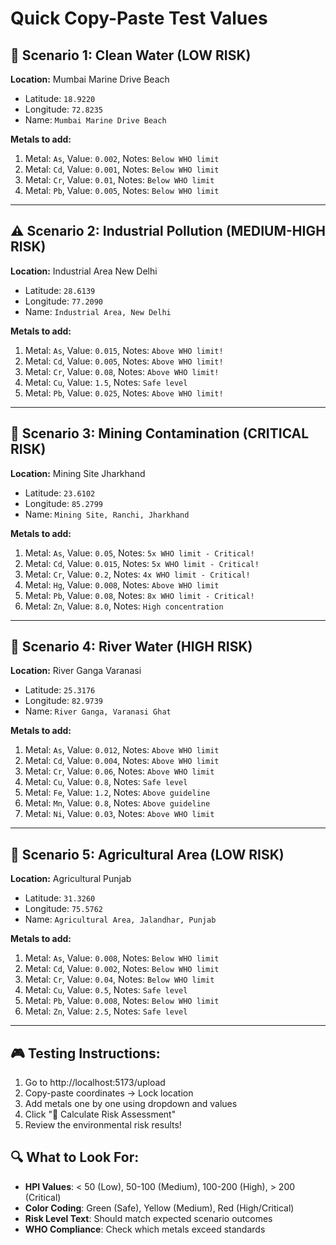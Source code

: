 # Quick Copy-Paste Test Values

## 🎯 Scenario 1: Clean Water (LOW RISK)
**Location:** Mumbai Marine Drive Beach
- Latitude: `18.9220`
- Longitude: `72.8235`
- Name: `Mumbai Marine Drive Beach`

**Metals to add:**
1. Metal: `As`, Value: `0.002`, Notes: `Below WHO limit`
2. Metal: `Cd`, Value: `0.001`, Notes: `Below WHO limit`
3. Metal: `Cr`, Value: `0.01`, Notes: `Below WHO limit`
4. Metal: `Pb`, Value: `0.005`, Notes: `Below WHO limit`

---

## ⚠️ Scenario 2: Industrial Pollution (MEDIUM-HIGH RISK)
**Location:** Industrial Area New Delhi
- Latitude: `28.6139`
- Longitude: `77.2090`
- Name: `Industrial Area, New Delhi`

**Metals to add:**
1. Metal: `As`, Value: `0.015`, Notes: `Above WHO limit!`
2. Metal: `Cd`, Value: `0.005`, Notes: `Above WHO limit!`
3. Metal: `Cr`, Value: `0.08`, Notes: `Above WHO limit!`
4. Metal: `Cu`, Value: `1.5`, Notes: `Safe level`
5. Metal: `Pb`, Value: `0.025`, Notes: `Above WHO limit!`

---

## 🚨 Scenario 3: Mining Contamination (CRITICAL RISK)
**Location:** Mining Site Jharkhand
- Latitude: `23.6102`
- Longitude: `85.2799`
- Name: `Mining Site, Ranchi, Jharkhand`

**Metals to add:**
1. Metal: `As`, Value: `0.05`, Notes: `5x WHO limit - Critical!`
2. Metal: `Cd`, Value: `0.015`, Notes: `5x WHO limit - Critical!`
3. Metal: `Cr`, Value: `0.2`, Notes: `4x WHO limit - Critical!`
4. Metal: `Hg`, Value: `0.008`, Notes: `Above WHO limit`
5. Metal: `Pb`, Value: `0.08`, Notes: `8x WHO limit - Critical!`
6. Metal: `Zn`, Value: `8.0`, Notes: `High concentration`

---

## 🌊 Scenario 4: River Water (HIGH RISK)
**Location:** River Ganga Varanasi
- Latitude: `25.3176`
- Longitude: `82.9739`
- Name: `River Ganga, Varanasi Ghat`

**Metals to add:**
1. Metal: `As`, Value: `0.012`, Notes: `Above WHO limit`
2. Metal: `Cd`, Value: `0.004`, Notes: `Above WHO limit`
3. Metal: `Cr`, Value: `0.06`, Notes: `Above WHO limit`
4. Metal: `Cu`, Value: `0.8`, Notes: `Safe level`
5. Metal: `Fe`, Value: `1.2`, Notes: `Above guideline`
6. Metal: `Mn`, Value: `0.8`, Notes: `Above guideline`
7. Metal: `Ni`, Value: `0.03`, Notes: `Above WHO limit`

---

## 🌱 Scenario 5: Agricultural Area (LOW RISK)
**Location:** Agricultural Punjab
- Latitude: `31.3260`
- Longitude: `75.5762`
- Name: `Agricultural Area, Jalandhar, Punjab`

**Metals to add:**
1. Metal: `As`, Value: `0.008`, Notes: `Below WHO limit`
2. Metal: `Cd`, Value: `0.002`, Notes: `Below WHO limit`
3. Metal: `Cr`, Value: `0.04`, Notes: `Below WHO limit`
4. Metal: `Cu`, Value: `0.5`, Notes: `Safe level`
5. Metal: `Pb`, Value: `0.008`, Notes: `Below WHO limit`
6. Metal: `Zn`, Value: `2.5`, Notes: `Safe level`

---

## 🎮 Testing Instructions:
1. Go to http://localhost:5173/upload
2. Copy-paste coordinates → Lock location
3. Add metals one by one using dropdown and values
4. Click "🧮 Calculate Risk Assessment"
5. Review the environmental risk results!

## 🔍 What to Look For:
- **HPI Values**: < 50 (Low), 50-100 (Medium), 100-200 (High), > 200 (Critical)
- **Color Coding**: Green (Safe), Yellow (Medium), Red (High/Critical)  
- **Risk Level Text**: Should match expected scenario outcomes
- **WHO Compliance**: Check which metals exceed standards
